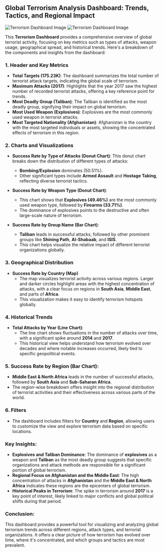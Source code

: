 ## **Global Terrorism Analysis Dashboard: Trends, Tactics, and Regional Impact**

![Terrorism Dashboard Image](https://drive.google.com/uc?export=view&id=1nj-J2Ghd9OiNAT-sgeQRp1psIn0aAo4u)
![Terrorism Dashboard Image](https://drive.google.com/uc?export=view&id=1nj-J2Ghd9OiNAT-sgeQRp1psIn0aAo4u)


This **Terrorism Dashboard** provides a comprehensive overview of global terrorist activity, focusing on key metrics such as types of attacks, weapon usage, geographical spread, and historical trends. Here's a breakdown of the components and insights from the dashboard:

### 1. **Header and Key Metrics**
- **Total Targets (175.23K)**: The dashboard summarizes the total number of terrorist attack targets, indicating the global scale of terrorism.
- **Maximum Attacks (2017)**: Highlights that the year 2017 saw the highest number of recorded terrorist attacks, offering a key reference point for trends.
- **Most Deadly Group (Taliban)**: The Taliban is identified as the most deadly group, signifying their impact on global terrorism.
- **Most Used Weapon (Explosives)**: Explosives are the most commonly used weapon in terrorist attacks.
- **Most Targeted Nationality (Afghanistan)**: Afghanistan is the country with the most targeted individuals or assets, showing the concentrated effects of terrorism in this region.

### 2. **Charts and Visualizations**
- **Success Rate by Type of Attacks (Donut Chart)**:
  This donut chart breaks down the distribution of different types of attacks:
  - **Bombing/Explosion** dominates (50.51%).
  - Other significant types include **Armed Assault** and **Hostage Taking**, reflecting diverse terrorist tactics.
  
- **Success Rate by Weapon Type (Donut Chart)**:
  - This chart shows that **Explosives (49.46%)** are the most commonly used weapon type, followed by **Firearms (33.71%)**.
  - The dominance of explosives points to the destructive and often large-scale nature of terrorism.

- **Success Rate by Group Name (Bar Chart)**:
  - **Taliban** leads in successful attacks, followed by other prominent groups like **Shining Path**, **Al-Shabaab**, and **ISIS**.
  - This chart helps visualize the relative impact of different terrorist organizations globally.

### 3. **Geographical Distribution**
- **Success Rate by Country (Map)**
  - The map visualizes terrorist activity across various regions. Larger and darker circles highlight areas with the highest concentration of attacks, with a clear focus on regions in **South Asia**, **Middle East**, and parts of **Africa**.
  - This visualization makes it easy to identify terrorism hotspots globally.

### 4. **Historical Trends**
- **Total Attacks by Year (Line Chart)**:
  - The line chart shows fluctuations in the number of attacks over time, with a significant spike around **2014** and **2017**.
  - This historical view helps understand how terrorism evolved over decades and where notable increases occurred, likely tied to specific geopolitical events.

### 5. **Success Rate by Region (Bar Chart)**:
  - **Middle East & North Africa** leads in the number of successful attacks, followed by **South Asia** and **Sub-Saharan Africa**.
  - The region-wise breakdown offers insight into the regional distribution of terrorist activities and their effectiveness across various parts of the world.

### 6. **Filters**
  - The dashboard includes filters for **Country** and **Region**, allowing users to customize the view and explore terrorism data based on specific locations.

### Key Insights:
- **Explosives and Taliban Dominance**: The dominance of **explosives** as a weapon and **Taliban** as the most deadly group suggests that specific organizations and attack methods are responsible for a significant portion of global terrorism.
- **Regional Focus on Afghanistan and the Middle East**: The high concentration of attacks in **Afghanistan** and the **Middle East & North Africa** indicates these regions are the epicenters of global terrorism.
- **Historical Peaks in Terrorism**: The spike in terrorism around **2017** is a key point of interest, likely linked to major conflicts and global political shifts during that period.

### Conclusion:
This dashboard provides a powerful tool for visualizing and analyzing global terrorism trends across different regions, attack types, and terrorist organizations. It offers a clear picture of how terrorism has evolved over time, where it's concentrated, and which groups and tactics are most prevalent.

